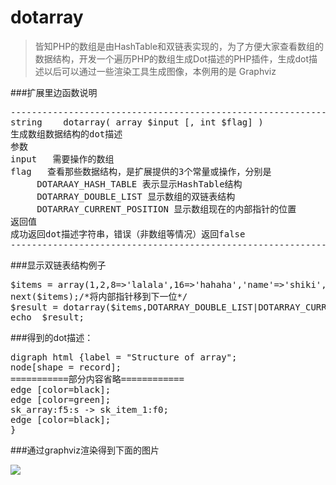 # dotarray
>皆知PHP的数组是由HashTable和双链表实现的，为了方便大家查看数组的数据结构，开发一个遍历PHP的数组生成Dot描述的PHP插件，生成dot描述以后可以通过一些渲染工具生成图像，本例用的是 Graphviz<br>
   
###扩展里边函数说明 
<pre>
--------------------------------------------------------------------------------------------- 
string    dotarray( array $input [, int $flag] ) 
生成数组数据结构的dot描述 
参数 
input   需要操作的数组 
flag   查看那些数据结构，是扩展提供的3个常量或操作，分别是 
     DOTARAAY_HASH_TABLE 表示显示HashTable结构 
     DOTARRAY_DOUBLE_LIST 显示数组的双链表结构 
     DOTARRAY_CURRENT_POSITION 显示数组现在的内部指针的位置 
返回值 
成功返回dot描述字符串，错误（非数组等情况）返回false 
--------------------------------------------------------------------------------------------- 
</pre>
###显示双链表结构例子 <br>

<pre>
$items = array(1,2,8=>'lalala',16=>'hahaha','name'=>'shiki',30=>'wooooo...');  
next($items);/*将内部指针移到下一位*/  
$result = dotarray($items,DOTARRAY_DOUBLE_LIST|DOTARRAY_CURRENT_POSITION);  
echo  $result;  
</pre>
###得到的dot描述： 

<pre>
digraph html {label = "Structure of array";  
node[shape = record];  
===========部分内容省略============  
edge [color=black];  
edge [color=green];  
sk_array:f5:s -> sk_item_1:f0;  
edge [color=black];  
}  
</pre>

###通过graphviz渲染得到下面的图片 

![](http://dl2.iteye.com/upload/attachment/0107/2260/10f186b3-e037-3772-93d3-ea06609e6c89.png)
